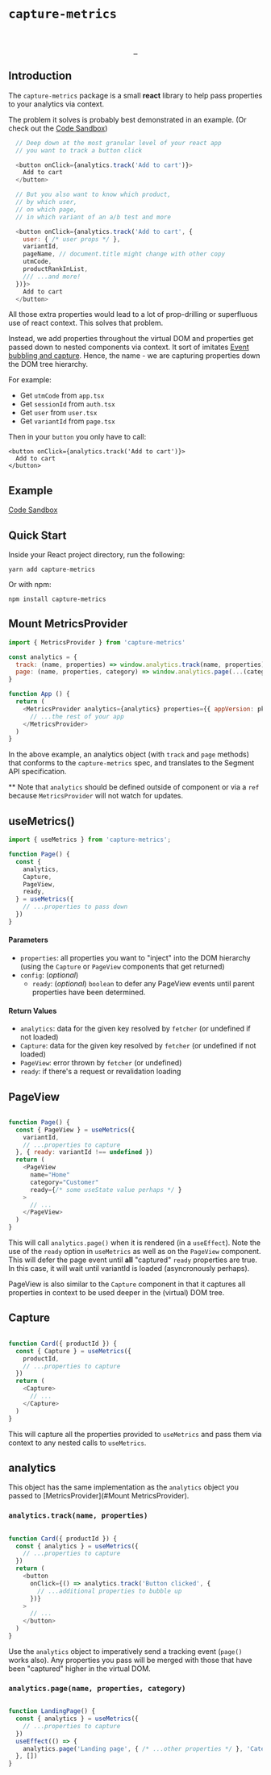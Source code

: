 # `capture-metrics`

<br />

<p align="center">
  <a aria-label="NPM version" href="https://www.npmjs.com/package/captuer-metrics">
    <img alt="" src="https://badgen.net/npm/v/capture-metrics">
  </a>
  <a aria-label="Package size" href="https://bundlephobia.com/result?p=capture-metrics">
    <img alt="" src="https://badgen.net/bundlephobia/minzip/capture-metrics">
  </a>
  <a aria-label="License" href="https://github.com/zeit/swr/blob/master/LICENSE">
    <img alt="" src="https://badgen.net/npm/license/capture-metrics">
  </a>
</p>


## Introduction

The `capture-metrics` package is a small **react** library to help pass properties to your analytics via context.

The problem it solves is probably best demonstrated in an example. (Or check out the [Code Sandbox](https://codesandbox.io/s/github/stackshirts/capture-metrics/tree/master/examples/with-nextjs))

```javascript
  // Deep down at the most granular level of your react app
  // you want to track a button click

  <button onClick={analytics.track('Add to cart')}>
    Add to cart
  </button>

  // But you also want to know which product, 
  // by which user, 
  // on which page, 
  // in which variant of an a/b test and more

  <button onClick={analytics.track('Add to cart', {
    user: { /* user props */ },
    variantId,
    pageName, // document.title might change with other copy
    utmCode,
    productRankInList,
    /// ...and more!
  })}>
    Add to cart
  </button>
```

All those extra properties would lead to a lot of prop-drilling or superfluous use of react context. This solves that problem.

Instead, we add properties throughout the virtual DOM and properties get passed down to nested components via context. It sort of imitates [Event bubbling and capture](https://developer.mozilla.org/en-US/docs/Learn/JavaScript/Building_blocks/Events#Event_bubbling_and_capture). Hence, the name - we are capturing properties down the DOM tree hierarchy. 

For example:
- Get `utmCode` from `app.tsx`
- Get `sessionId` from `auth.tsx`
- Get `user` from `user.tsx` 
- Get `variantId` from `page.tsx`

Then in your `button` you only have to call:
 
```
<button onClick={analytics.track('Add to cart')}>
  Add to cart
</button>
```

## Example
[Code Sandbox](https://codesandbox.io/s/github/stackshirts/capture-metrics/tree/master/examples/with-nextjs)

## Quick Start

Inside your React project directory, run the following:

```
yarn add capture-metrics
```

Or with npm:

```
npm install capture-metrics
```

## Mount MetricsProvider

```js
import { MetricsProvider } from 'capture-metrics'

const analytics = {
  track: (name, properties) => window.analytics.track(name, properties),
  page: (name, properties, category) => window.analytics.page(...(category ? [category, name, properties] : [name, properties]))
}

function App () {
  return (
    <MetricsProvider analytics={analytics} properties={{ appVersion: pkg.version }}>
      // ...the rest of your app
    </MetricsProvider>
  )
}
```

In the above example, an analytics object (with `track` and `page` methods) that conforms to the `capture-metrics` spec, and translates to the Segment API specification. 

** Note that `analytics` should be defined outside of component or via a `ref` because `MetricsProvider` will not watch for updates.

## useMetrics()

```js
import { useMetrics } from 'capture-metrics';

function Page() {
  const { 
    analytics,
    Capture,
    PageView,
    ready,
  } = useMetrics({ 
    // ...properties to pass down
  })
}
```

#### Parameters

- `properties`: all properties you want to "inject" into the DOM hierarchy (using the `Capture` or `PageView` components that get returned)
- `config`: (_optional_) 
    - `ready`: (_optional_) `boolean` to defer any PageView events until parent properties have been determined.

#### Return Values
- `analytics`: data for the given key resolved by `fetcher` (or undefined if not loaded)  
- `Capture`: data for the given key resolved by `fetcher` (or undefined if not loaded)  
- `PageView`: error thrown by `fetcher` (or undefined)  
- `ready`: if there's a request or revalidation loading  


## PageView

```js

function Page() {
  const { PageView } = useMetrics({
    variantId, 
    // ...properties to capture
  }, { ready: variantId !== undefined })
  return (
    <PageView 
      name="Home"
      category="Customer"
      ready={/* some useState value perhaps */ }
    >
      // ...
    </PageView>
  )  
}
```

This will call `analytics.page()` when it is rendered (in a `useEffect`). Note the use of the `ready` option in `useMetrics` as well as on the `PageView` component. This will defer the page event until **all** "captured" `ready` properties are true. In this case, it will wait until variantId is loaded (asyncronously perhaps).

PageView is also similar to the `Capture` component in that it captures all properties in context to be used deeper in the (virtual) DOM tree.

## Capture

```js

function Card({ productId }) {
  const { Capture } = useMetrics({
    productId,  
    // ...properties to capture  
  })
  return (
    <Capture>
      // ...
    </Capture>
  )  
}
```

This will capture all the properties provided to `useMetrics` and pass them via context to any nested calls to `useMetrics`.

## analytics

This object has the same implementation as the `analytics` object you passed to [MetricsProvider](#Mount MetricsProvider).

### `analytics.track(name, properties)`

```js

function Card({ productId }) {
  const { analytics } = useMetrics({
    // ...properties to capture  
  })
  return (
    <button 
      onClick={() => analytics.track('Button clicked', {
        // ...additional properties to bubble up
      })}
    >
      // ...
    </button>
  )  
}
```

Use the `analytics` object to imperatively send a tracking event (`page()` works also). Any properties you pass will be merged with those that have been "captured" higher in the virtual DOM.

### `analytics.page(name, properties, category)`

```js

function LandingPage() {
  const { analytics } = useMetrics({
    // ...properties to capture  
  })
  useEffect(() => {
    analytics.page('Landing page', { /* ...other properties */ }, 'Category')
  }, [])
}
```
